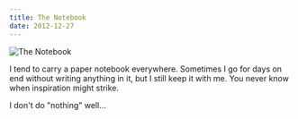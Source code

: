 ```yaml
---
title: The Notebook
date: 2012-12-27
---
```


![The Notebook](https://source.unsplash.com/l7dbl-sUg3k/1600x900)

I tend to carry a paper notebook everywhere. Sometimes I go for days on end without writing anything in it, but I still keep it with me. You never know when inspiration might strike.

I don't do "nothing" well...